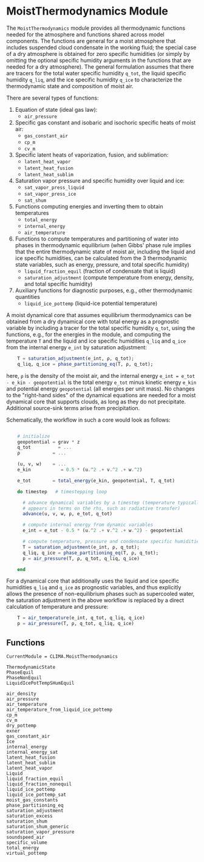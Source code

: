 # MoistThermodynamics Module

The `MoistThermodynamics` module provides all thermodynamic functions needed for the atmosphere and functions shared across model components. The functions are general for a moist atmosphere that includes suspended cloud condensate in the working fluid; the special case of a dry atmosphere is obtained for zero specific humidities (or simply by omitting the optional specific humidity arguments in the functions that are needed for a dry atmosphere). The general formulation assumes that there are tracers for the total water specific humidity `q_tot`, the liquid specific humidity `q_liq`, and the ice specific humidity `q_ice` to characterize the thermodynamic state and composition of moist air.

There are several types of functions:

1. Equation of state (ideal gas law):
    * `air_pressure`
2. Specific gas constant and isobaric and isochoric specific heats of moist air:
    * `gas_constant_air`
    * `cp_m`
    * `cv_m`
3. Specific latent heats of vaporization, fusion, and sublimation:
    * `latent_heat_vapor`
    * `latent_heat_fusion`
    * `latent_heat_sublim`
4. Saturation vapor pressure and specific humidity over liquid and ice:
    * `sat_vapor_press_liquid`
    * `sat_vapor_press_ice`
    * `sat_shum`
5. Functions computing energies and inverting them to obtain temperatures
    * `total_energy`
    * `internal_energy`
    * `air_temperature`
6. Functions to compute temperatures and partitioning of water into phases in thermodynamic equilibrium (when Gibbs' phase rule implies that the entire thermodynamic state of moist air, including the liquid and ice specific humidities, can be calculated from the 3 thermodynamic state variables, such as energy, pressure, and total specific humidity)
    * `liquid_fraction_equil` (fraction of condensate that is liquid)
    * `saturation_adjustment` (compute temperature from energy, density, and total specific humidity)
7. Auxiliary functions for diagnostic purposes, e.g., other thermodynamic quantities
    * `liquid_ice_pottemp` (liquid-ice potential temperature)

A moist dynamical core that assumes equilibrium thermodynamics can be obtained from a dry dynamical core with total energy as a prognostic variable by including a tracer for the total specific humidity `q_tot`, using the functions, e.g., for the energies in the module, and computing the temperature `T` and the liquid and ice specific humidities `q_liq` and `q_ice` from the internal energy `e_int` by saturation adjustment:
```julia
    T = saturation_adjustment(e_int, ρ, q_tot);
    q_liq, q_ice = phase_partitioning_eq(T, ρ, q_tot);
```
here, `ρ` is the density of the moist air, and the internal energy `e_int = e_tot - e_kin - geopotential` is the total energy `e_tot` minus kinetic energy `e_kin` and potential energy `geopotential` (all energies per unit mass). No changes to the "right-hand sides" of the dynamical equations are needed for a moist dynamical core that supports clouds, as long as they do not precipitate. Additional source-sink terms arise from precipitation.

Schematically, the workflow in such a core would look as follows:
```julia

    # initialize
    geopotential = grav * z
    q_tot          = ...
    ρ            = ...

    (u, v, w)    = ...
    e_kin           = 0.5 * (u.^2 .+ v.^2 .+ w.^2)

    e_tot        = total_energy(e_kin, geopotential, T, q_tot)

    do timestep   # timestepping loop

      # advance dynamical variables by a timestep (temperature typically
      # appears in terms on the rhs, such as radiative transfer)
      advance(u, v, w, ρ, e_tot, q_tot)

      # compute internal energy from dynamic variables
      e_int = e_tot - 0.5 * (u.^2 .+ v.^2 .+ w.^2) - geopotential

      # compute temperature, pressure and condensate specific humidities,
      T = saturation_adjustment(e_int, ρ, q_tot);
      q_liq, q_ice = phase_partitioning_eq(T, ρ, q_tot);
      p = air_pressure(T, ρ, q_tot, q_liq, q_ice)

    end
```

For a dynamical core that additionally uses the liquid and ice specific humidities `q_liq` and `q_ice` as prognostic variables, and thus explicitly allows the presence of non-equilibrium phases such as supercooled water, the saturation adjustment in the above workflow is replaced by a direct calculation of temperature and pressure:
```julia
    T = air_temperature(e_int, q_tot, q_liq, q_ice)
    p = air_pressure(T, ρ, q_tot, q_liq, q_ice)
```

## Functions

```@meta
CurrentModule = CLIMA.MoistThermodynamics
```

```@docs
ThermodynamicState
PhaseEquil
PhaseNonEquil
LiquidIcePotTempSHumEquil
```

```@docs
air_density
air_pressure
air_temperature
air_temperature_from_liquid_ice_pottemp
cp_m
cv_m
dry_pottemp
exner
gas_constant_air
Ice
internal_energy
internal_energy_sat
latent_heat_fusion
latent_heat_sublim
latent_heat_vapor
Liquid
liquid_fraction_equil
liquid_fraction_nonequil
liquid_ice_pottemp
liquid_ice_pottemp_sat
moist_gas_constants
phase_partitioning_eq
saturation_adjustment
saturation_excess
saturation_shum
saturation_shum_generic
saturation_vapor_pressure
soundspeed_air
specific_volume
total_energy
virtual_pottemp
```





